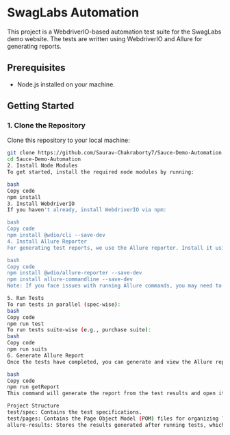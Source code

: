 # SwagLabs Automation

This project is a WebdriverIO-based automation test suite for the SwagLabs demo website. The tests are written using WebdriverIO and Allure for generating reports.

## Prerequisites

- Node.js installed on your machine.

## Getting Started

### 1. Clone the Repository

Clone this repository to your local machine:

```bash
git clone https://github.com/Saurav-Chakraborty7/Sauce-Demo-Automation.git
cd Sauce-Demo-Automation
2. Install Node Modules
To get started, install the required node modules by running:

bash
Copy code
npm install
3. Install WebdriverIO
If you haven't already, install WebdriverIO via npm:

bash
Copy code
npm install @wdio/cli --save-dev
4. Install Allure Reporter
For generating test reports, we use the Allure reporter. Install it using:

bash
Copy code
npm install @wdio/allure-reporter --save-dev
npm install allure-commandline --save-dev
Note: If you face issues with running Allure commands, you may need to configure your system's execution policy for running scripts (e.g., on Windows, you can set it with Set-ExecutionPolicy RemoteSigned in PowerShell).

5. Run Tests
To run tests in parallel (spec-wise):
bash
Copy code
npm run test
To run tests suite-wise (e.g., purchase suite):
bash
Copy code
npm run suits
6. Generate Allure Report
Once the tests have completed, you can generate and view the Allure report:

bash
Copy code
npm run getReport
This command will generate the report from the test results and open it in your default browser.

Project Structure
test/spec: Contains the test specifications.
test/pages: Contains the Page Object Model (POM) files for organizing locators and actions.
allure-results: Stores the results generated after running tests, which are then used to create reports in Allure.
